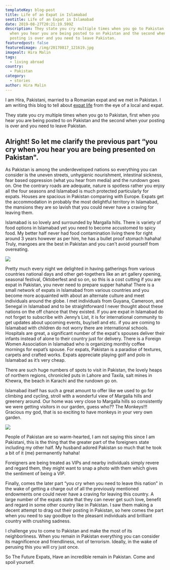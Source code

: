 ```yaml
---
templateKey: blog-post
title: Life of an Expat in Islamabad
seotitle: Life of an Expat in Islamabad
date: 2019-08-27T20:21:19.599Z
description: They state you cry multiple times when you go to Pakistan, first
  when you hear you are being posted to on Pakistan and the second when your
  posting is over and you need to leave Pakistan.
featuredpost: false
featuredimage: /img/20170817_121619.jpg
imagealt: Hira Malin
tags:
  - living abroad
country:
  - Pakistan
category:
  - stories
author: Hira Malin
---
```

I am Hira, Pakistani, married to a Romanian expat and we met in Pakistan. I am writing this blog to tell about [expat life](https://www.thexpatmagazine.com/blog/2018-03-28-the-top-8-countries-for-expats/) from the eye of a local and expat.

They state you cry multiple times when you go to Pakistan, first when you hear you are being posted to on Pakistan and the second when your posting is over and you need to leave Pakistan. 

## Alright! So let me clarify the previous part “you cry when you hear you are being presented on Pakistan".

As Pakistan is among the underdeveloped nations so everything you can consider is the uneven streets, unhygienic nourishment, intestinal sickness, fear based oppression (what you hear from media) and the rundown goes on. One the contrary roads are adequate, nature is spotless rather you enjoy all the four seasons and Islamabad is much protected particularly for expats. Houses are spacious in Pakistan comparing with Europe. Expats get the accommodation in probably the most delightful territory in Islamabad, the mansions they are so lavish that you could never have a craving for leaving them. 

Islamabad is so lovely and surrounded by Margalla hills. There is variety of food options in Islamabad yet you need to become accustomed to spicy food. My better half never had food contamination living there for right around 3 years however as per him, he has a bullet proof stomach hahaha! Truly, mangoes are the best in Pakistan and you can't avoid yourself from overeating.

![](/img/20170916_160027.jpg)

Pretty much every night we delighted in having gatherings from various countries national days and other get-togethers like an art gallery opening, seasonal festival, Oktoberfest and so on, so this is a cost cutting if you are expat in Pakistan, you never need to prepare supper hahaha! There is a small network of expats in Islamabad from various countries and you become more acquainted with about an alternate culture and meet individuals around the globe. I met individuals from Guyana, Cameroon, and Senegal in Islamabad and to be straightforward I never thought about these nations on the off chance that they existed. If you are expat in Islamabad do not forget to subscribe with Jenny’s List, it is for international community to get updates about upcoming events, buy/sell and etc. if you are coming to Islamabad with children do not worry there are international schools. Hospitals are great, a significant number of the expat's spouses deliver their infants instead of alone to their country just for delivery. There is a Foreign Women Association in Islamabad who is organizing monthly coffee mornings for expat’s spouse. For expats, Pakistan is a paradise of textures, carpets and crafted works. Expats appreciate playing golf and polo in Islamabad as it’s very cheap.

There are such huge numbers of spots to visit in Pakistan, the lovely heaps of northern regions, chronicled puts in Lahore and Taxila, salt mines in Khewra, the beach in Karachi and the rundown go on. 

Islamabad itself has such a great amount to offer like we used to go for climbing and cycling, stroll with a wonderful view of Margalla hills and greenery around. Our home was very close to Margalla hills so consistently we were getting visitors in our garden, guess who?? The Monkeys!!! Gracious my god, that is so exciting to have monkeys in your very own garden. 

![](/img/20170609_181759.jpg)

People of Pakistan are so warm-hearted, I am not saying this since I am Pakistani, this is the thing that the greater part of the foreigners state including my other half. My husband adored Pakistan so much that he took a bit of it (me) permanently hahaha!

Foreigners are being treated as VIPs and nearby individuals simply revere and regard them, they might want to snap a photo with them which gives the sentiment of being a VIP. 

Finally, comes the later part “you cry when you need to leave this nation" in the wake of getting a charge out of all the previously mentioned endowments one could never have a craving for leaving this country. A large number of the expats state that they can never get such love, benefit and regard in some other country like in Pakistan. I saw them making a decent attempt to drag out their posting in Pakistan, so here comes the part when you need to say goodbye to the pleasant individuals and brilliant country with crushing sadness. 

I challenge you to come to Pakistan and make the most of its neighborliness. When you remain in Pakistan everything you can consider its magnificence and friendliness, not of terrorism. Ideally, in the wake of perusing this you will cry just once. 

So The Future Expats, Have an incredible remain in Pakistan. Come and spoil yourself.